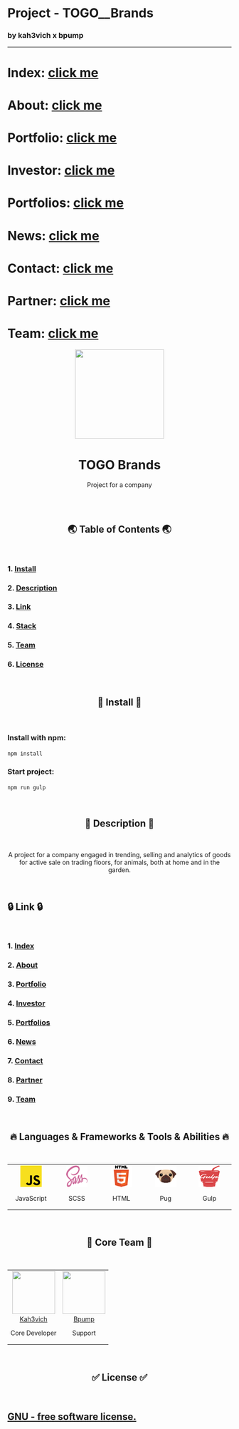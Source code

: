 # Project - TOGO\_\_Brands

### by kah3vich x bpump

<hr />

# Index: [click me](https://kah3vich.github.io/TOGO__Brands/public/index.html)

# About: [click me](https://kah3vich.github.io/TOGO__Brands/public/about.html)

# Portfolio: [click me](https://kah3vich.github.io/TOGO__Brands/public/portfolio.html)

# Investor: [click me](https://kah3vich.github.io/TOGO__Brands/public/investor.html)

# Portfolios: [click me](https://kah3vich.github.io/TOGO__Brands/public/portfolios.html)

# News: [click me](https://kah3vich.github.io/TOGO__Brands/public/news.html)

# Contact: [click me](https://kah3vich.github.io/TOGO__Brands/public/contact.html)

# Partner: [click me](https://kah3vich.github.io/TOGO__Brands/public/partner.html)

# Team: [click me](https://kah3vich.github.io/TOGO__Brands/public/team.html)


<div align="center">
  <a href="https://www.vectorlogo.zone/logos/readmeio/readmeio-icon.svg">
    <img width="200" height="200" src="https://www.vectorlogo.zone/logos/readmeio/readmeio-icon.svg">
  </a>
  <br/>
  <h1>TOGO Brands</h1>
  <p>
    Project for a company
  </p>
  <br/>
</div>

<!-- ||| -->

<div align="center">
    <br/>
    <h2>🌏 Table of Contents 🌏</h2>
    <br/>
</div>

### 1. <a href="#install">Install</a>

### 2. <a href="#description">Description</a>

### 3. <a href="#link">Link</a>

### 4. <a href="#stack">Stack</a>

### 5. <a href="#team">Team</a>

### 6. <a href="#license">License</a>

<!-- ||| -->

<div id="install" align="center">
    <br/>
    <h2>🤔 Install 🤔</h2>
    <br/>
</div>

### Install with npm:

```bash
npm install
```

### Start project:

```bash
npm run gulp
```

<!-- ||| -->

<div id="description" align="center">
    <br/>
    <h2>🌟 Description 🌟</h2>
    <br/>
</div>

<div align="center">
    <p>A project for a company engaged in trending, selling and analytics of goods for active sale on trading floors, for animals, both at home and in the garden.</p>
</div>

<!-- ||| -->

<div id="link" align="center"></div>
    <br/>
    <h2>🔒 Link 🔒</h2>
    <br/>
</div>

### 1. <a href="https://kah3vich.github.io/TOGO__Brands/public/index.html">Index</a>

### 2. <a href="https://kah3vich.github.io/TOGO__Brands/public/about.html">About</a>

### 3. <a href="https://kah3vich.github.io/TOGO__Brands/public/portfolio.html">Portfolio</a>

### 4. <a href="https://kah3vich.github.io/TOGO__Brands/public/investor.html">Investor</a>

### 5. <a href="https://kah3vich.github.io/TOGO__Brands/public/portfolios.html">Portfolios</a>

### 6. <a href="https://kah3vich.github.io/TOGO__Brands/public/news.html">News</a>

### 7. <a href="https://kah3vich.github.io/TOGO__Brands/public/contact.html">Contact</a>

### 8. <a href="https://kah3vich.github.io/TOGO__Brands/public/partner.html">Partner</a>

### 9. <a href="https://kah3vich.github.io/TOGO__Brands/public/team.html">Team</a>

<!-- ||| -->

<div id="stack" align="center">
    <br/>
    <h2>🔥 Languages & Frameworks & Tools & Abilities 🔥</h2>
    <br/>
</div>

<table align="center">
  <tr>
    <td align="center" width="96">
      <a href="#">
        <img src="https://raw.githubusercontent.com/kah3vich/kah3vich/main/assets/icon/javascript.svg" width="48" height="48" alt="JavaScript" />
      </a>
      <br/>
      <p>JavaScript</p>
    </td>
    <td align="center" width="96">
      <a href="#">
        <img src="https://raw.githubusercontent.com/kah3vich/kah3vich/main/assets/icon/scss.svg" width="48" height="48" alt="SCSS" />
      </a>
      <br/>
      <p>SCSS</p>
    </td>
    <td align="center" width="96">
      <a href="#">
        <img src="https://raw.githubusercontent.com/kah3vich/kah3vich/main/assets/icon/html5.svg" width="48" height="48" alt="HTML" />
      </a>
      <br/>
      <p>HTML</p>
    </td>
    <td align="center" width="96">
      <a href="#">
        <img src="https://raw.githubusercontent.com/kah3vich/kah3vich/main/assets/icon/pug.svg" width="48" height="48" alt="Pug" />
      </a>
      <br/>
      <p>Pug</p>
    </td>
    <td align="center" width="96">
      <a href="#">
        <img src="https://raw.githubusercontent.com/kah3vich/kah3vich/main/assets/icon/gulp.svg" width="48" height="48" alt="Gulp" />
      </a>
      <br/>
      <p>Gulp</p>
    </td>
  </tr>
</table>

<!-- ||| -->

<div id="team" align="center">
    <br/>
    <h2>🧠 Core Team 🧠</h2>
    <br/>
</div>

<table align="center">
    <tr>
        <td align="center" valign="top">
            <img width="96" height="96" src="https://github.com/kah3vich.png?s=96">
            <br/>
            <a href="https://github.com/kah3vich">Kah3vich</a>
            <p>Core Developer</p>
        </td>
        <td align="center" valign="top">
            <img width="96" height="96" src="https://github.com/bpump.png?s=96">
            <br/>
            <a href="https://github.com/bpump">Bpump</a>
            <p>Support</p>
        </td>
    </tr>
</table>

<!-- ||| -->

<div id="license" align="center">
    <br/>
    <h2>✅ License ✅</h2>
    <br/>
</div>

## [GNU - free software license.](LICENSE)

<!-- ! by kah3vich -->